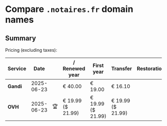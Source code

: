 # Compare `.notaires.fr` domain names

## Summary

Pricing (excluding taxes):

| Service | Date |  | / Renewed year | First year | Transfer | Restoration |
|--|--|--|--|--|--|--|
| **Gandi** | 2025-06-23 |  | € 40.00 | € 19.00 | € 16.10 |  |
| **OVH** | 2025-06-23 | 🏆 | € 19.99<br>($ 21.99) | € 19.99<br>($ 21.99) | € 19.99<br>($ 21.99) |  |
